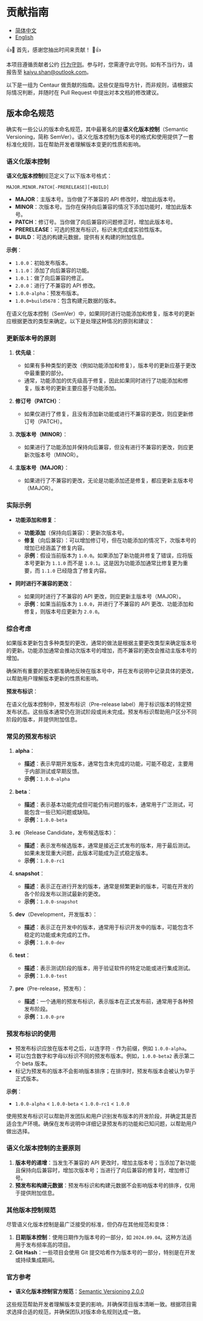 # 贡献指南

- [简体中文](CONTRIBUTING.zh_CN.md)
- [English](CONTRIBUTING.md)

👍🎉 首先，感谢您抽出时间来贡献！ 🎉👍

本项目遵循贡献者公约 [行为守则](CODE_OF_CONDUCT.md)。参与时，您需遵守此守则。如有不当行为，请报告至
kaiyu.shan@outlook.com。

以下是一组为 Centaur 做贡献的指南。这些仅是指导方针，而非规则，请根据实际情况判断，并随时在 Pull Request
中提出对本文档的修改建议。

## 版本命名规范

确实有一些公认的版本命名规范，其中最著名的是**语义化版本控制**（Semantic Versioning，简称
SemVer）。语义化版本控制为版本号的格式和使用提供了一套标准化规则，旨在帮助开发者理解版本变更的性质和影响。

### 语义化版本控制

**语义化版本控制**规范定义了以下版本号格式：

```
MAJOR.MINOR.PATCH[-PRERELEASE][+BUILD]
```

- **MAJOR**：主版本号。当你做了不兼容的 API 修改时，增加此版本号。
- **MINOR**：次版本号。当你在保持向后兼容的情况下添加功能时，增加此版本号。
- **PATCH**：修订号。当你做了向后兼容的问题修正时，增加此版本号。
- **PRERELEASE**：可选的预发布标识，标识未完成或实验性版本。
- **BUILD**：可选的构建元数据，提供有关构建的附加信息。

**示例**：

- `1.0.0`：初始发布版本。
- `1.1.0`：添加了向后兼容的功能。
- `1.0.1`：做了向后兼容的修正。
- `2.0.0`：进行了不兼容的 API 修改。
- `1.0.0-alpha`：预发布版本。
- `1.0.0+build5678`：包含构建元数据的版本。

在语义化版本控制（SemVer）中，如果同时进行功能添加和修复，版本号的更新应根据更改的类型来确定。以下是处理这种情况的原则和建议：

### 更新版本号的原则

1. **优先级**：
    - 如果有多种类型的更改（例如功能添加和修复），版本号的更新应基于更改中最重要的部分。
    - 通常，功能添加的优先级高于修复，因此如果同时进行了功能添加和修复，版本号的更新主要应基于功能添加。

2. **修订号（PATCH）**：
    - 如果仅进行了修复，且没有添加新功能或进行不兼容的更改，则应更新修订号（PATCH）。

3. **次版本号（MINOR）**：
    - 如果进行了功能添加并保持向后兼容，但没有进行不兼容的更改，则应更新次版本号（MINOR）。

4. **主版本号（MAJOR）**：
    - 如果进行了不兼容的更改，无论是功能添加还是修复，都应更新主版本号（MAJOR）。

### 实际示例

- **功能添加和修复**：
    - **功能添加**（保持向后兼容）：更新次版本号。
    - **修复**（向后兼容）：可以增加修订号，但在功能添加的情况下，次版本号的增加已经涵盖了修复内容。
    - **示例**：假设当前版本为 `1.0.0`。如果添加了新功能并修复了错误，应将版本号更新为 `1.1.0` 而不是
      `1.0.1`。这是因为功能添加通常比修复更为重要，而 `1.1.0` 已经隐含了修复内容。

- **同时进行不兼容的更改**：
    - 如果同时进行了不兼容的 API 更改，则应更新主版本号（MAJOR）。
    - **示例**：如果当前版本为 `1.0.0`，并进行了不兼容的 API 更改、功能添加和修复，则版本号应更新为
      `2.0.0`。

### 综合考虑

如果版本更新包含多种类型的更改，通常的做法是根据主要更改类型来确定版本号的更新。功能添加通常会推动次版本号的增加，而不兼容的更改会推动主版本号的增加。

确保所有重要的更改都准确地反映在版本号中，并在发布说明中记录具体的更改，以帮助用户理解版本更新的性质和影响。

**预发布标识**：

在语义化版本控制中，预发布标识（Pre-release
label）用于标识版本的特定预发布状态。这些版本通常仍在测试阶段或尚未完成。预发布标识帮助用户区分不同阶段的版本，并提供附加信息。

### 常见的预发布标识

1. **alpha**：
    - **描述**：表示早期开发版本，通常包含未完成的功能，可能不稳定，主要用于内部测试或早期反馈。
    - **示例**：`1.0.0-alpha`

2. **beta**：
    - **描述**：表示基本功能完成但可能仍有问题的版本，通常用于广泛测试，可能包含一些已知问题或缺陷。
    - **示例**：`1.0.0-beta`

3. **rc**（Release Candidate，发布候选版本）：
    - **描述**：表示发布候选版本，通常是接近正式发布的版本，用于最后测试。如果未发现重大问题，此版本可能成为正式稳定版本。
    - **示例**：`1.0.0-rc1`

4. **snapshot**：
    - **描述**：表示正在进行开发的版本，通常是频繁更新的版本，可能在开发的各个阶段发布以测试最新的更改。
    - **示例**：`1.0.0-snapshot`

5. **dev**（Development，开发版本）：
    - **描述**：表示正在开发中的版本，通常用于标识开发中的版本，可能包含不稳定的功能或未完成的工作。
    - **示例**：`1.0.0-dev`

6. **test**：
    - **描述**：表示测试阶段的版本，用于验证软件的特定功能或进行集成测试。
    - **示例**：`1.0.0-test`

7. **pre**（Pre-release，预发布）：
    - **描述**：一个通用的预发布标识，表示版本在正式发布前，通常用于各种预发布阶段。
    - **示例**：`1.0.0-pre`

### 预发布标识的使用

- 预发布标识应放在版本号之后，以连字符 `-` 作为前缀，例如 `1.0.0-alpha`。
- 可以包含数字和字母以标识不同的预发布版本。例如，`1.0.0-beta2` 表示第二个 beta 版本。
- 标记为预发布的版本不会影响版本排序；在排序时，预发布版本会被认为早于正式版本。

**示例**：

- `1.0.0-alpha` < `1.0.0-beta` < `1.0.0-rc1` < `1.0.0`

使用预发布标识可以帮助开发团队和用户识别发布版本的开发阶段，并确定其是否适合生产环境。确保在发布说明中详细记录预发布的功能和已知问题，以帮助用户做出选择。

### 语义化版本控制的主要原则

1. **版本号的递增**：当发生不兼容的 API 更改时，增加主版本号；当添加了新功能且保持向后兼容时，增加次版本号；当进行了向后兼容的修复时，增加修订号。
2. **预发布和构建元数据**：预发布标识和构建元数据不会影响版本号的排序，仅用于提供附加信息。

### 其他版本控制规范

尽管语义化版本控制是最广泛接受的标准，但仍存在其他规范和变体：

1. **日期版本控制**：使用日期作为版本号的一部分，如 `2024.09.04`。这种方法适用于发布频率高的项目。
2. **Git Hash**：一些项目会使用 Git 提交哈希作为版本号的一部分，特别是在开发或持续集成期间。

### 官方参考

- **语义化版本控制官方规范**：[Semantic Versioning 2.0.0](https://semver.org/)

这些规范帮助开发者理解版本变更的影响，并确保项目版本清晰一致。根据项目需求选择合适的规范，并确保团队对版本命名规则达成一致。
